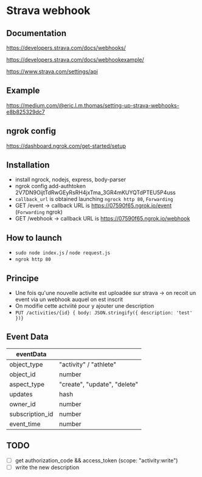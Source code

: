 # Strava webhook

## Documentation

https://developers.strava.com/docs/webhooks/

https://developers.strava.com/docs/webhookexample/

https://www.strava.com/settings/api

## Example

https://medium.com/@eric.l.m.thomas/setting-up-strava-webhooks-e8b825329dc7

## ngrok config

https://dashboard.ngrok.com/get-started/setup

## Installation

- install ngrock, nodejs, express, body-parser
- ngrok config add-authtoken 2V7DN9OijtTdRwGEyRsRH4jxTma_3GR4mKUYQTdPTEU5P4uss
- `callback_url` is obtained launching `ngrock http 80`, `Forwarding`
- GET /event -> callback URL is https://07590f65.ngrok.io/event (`Forwarding` ngrok)
- GET /webhook -> callback URL is https://07590f65.ngrok.io/webhook

## How to launch

- `sudo node index.js` / `node request.js`
- `ngrok http 80`

## Principe

- Une fois qu'une nouvelle activite est uploadée sur strava -> on recoit un event via un webhook auquel on est inscrit
- On modifie cette actviité pour y ajouter une description
- `PUT /activities/{id} { body: JSON.stringify({ description: 'test' })}`

## Event Data

| eventData       |                              |
| --------------- | ---------------------------- |
| object_type     | "activity" / "athlete"       |
| object_id       | number                       |
| aspect_type     | "create", "update", "delete" |
| updates         | hash                         |
| owner_id        | number                       |
| subscription_id | number                       |
| event_time      | number                       |

## TODO

- [ ] get authorization_code && access_token (scope: "activity:write")
- [ ] write the new description
